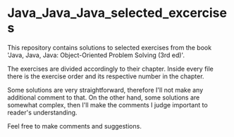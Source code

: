 # Java_Java_Java_selected_excercises

This repository contains solutions to selected exercises from the book 'Java, Java, Java: Object-Oriented Problem Solving (3rd ed)'.

The exercises are divided accordingly to their chapter. Inside every file there is the exercise order and its respective number in the chapter.

Some solutions are very straightforward, therefore I'll not make any additional comment to that. On the other hand, some solutions are somewhat complex, then I'll make the comments I judge important to reader's understanding.

Feel free to make comments and suggestions.
